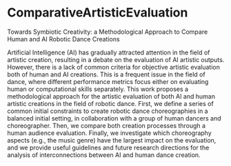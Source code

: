 # ComparativeArtisticEvaluation

Towards Symbiotic Creativity: a Methodological Approach to Compare Human and AI Robotic Dance Creations

Artificial Intelligence (AI) has gradually attracted attention in the field of artistic creation, resulting in a debate on the evaluation of AI artistic outputs. However, there is a lack of common criteria for objective artistic evaluation both of human and AI creations. This is a frequent issue in the field of dance, where different performance metrics focus either on evaluating human or computational skills separately. This work proposes a methodological approach for the artistic evaluation of both AI and human artistic creations in the field of robotic dance. First, we define a series of common initial constraints to create robotic dance choreographies in a balanced initial setting, in collaboration with a group of human dancers and choreographer. Then, we compare both creation processes through a human audience evaluation. Finally, we investigate which choreography aspects (e.g., the music genre) have the largest impact on the evaluation, and we provide useful guidelines and future research directions for the analysis of interconnections between AI and human dance creation. 
